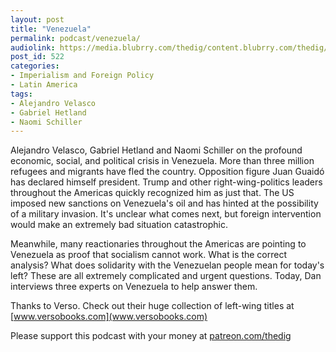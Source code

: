 ```yaml
---
layout: post
title: "Venezuela"
permalink: podcast/venezuela/
audiolink: https://media.blubrry.com/thedig/content.blubrry.com/thedig/The_Dig_-_EP_178_-_Venezuela.mp3
post_id: 522
categories: 
- Imperialism and Foreign Policy
- Latin America
tags: 
- Alejandro Velasco
- Gabriel Hetland
- Naomi Schiller
---
```


Alejandro Velasco, Gabriel Hetland and Naomi Schiller on the profound economic, social, and political crisis in Venezuela. More than three million refugees and migrants have fled the country. Opposition figure Juan Guaidó has declared himself president. Trump and other right-wing-politics leaders throughout the Americas quickly recognized him as just that. The US imposed new sanctions on Venezuela's oil and has hinted at the possibility of a military invasion. It's unclear what comes next, but foreign intervention would make an extremely bad situation catastrophic.

Meanwhile, many reactionaries throughout the Americas are pointing to Venezuela as proof that socialism cannot work. What is the correct analysis? What does solidarity with the Venezuelan people mean for today's left? These are all extremely complicated and urgent questions. Today, Dan interviews three experts on Venezuela to help answer them.

Thanks to Verso. Check out their huge collection of left-wing titles at [www.versobooks.com](www.versobooks.com)

Please support this podcast with your money at [patreon.com/thedig](http://www.patreon.com/TheDig) 